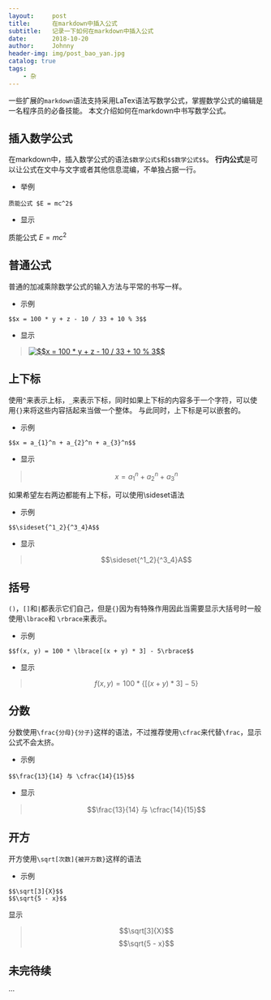 ```yaml
---
layout:     post
title:      在markdown中插入公式
subtitle:   记录一下如何在markdown中插入公式
date:       2018-10-20
author:     Johnny
header-img: img/post_bao_yan.jpg
catalog: true
tags:
    - 杂
---
```


一些扩展的`markdown`语法支持采用LaTex语法写数学公式，掌握数学公式的编辑是一名程序员的必备技能。
本文介绍如何在markdown中书写数学公式。

## 插入数学公式

在markdown中，插入数学公式的语法`$数学公式$`和`$$数学公式$$`。
**行内公式**是可以让公式在文中与文字或者其他信息混编，不单独占据一行。

- 举例 
```
质能公式 $E = mc^2$
```
- 显示

 质能公式 $E = mc^2$

## 普通公式

普通的加减乘除数学公式的输入方法与平常的书写一样。

- 示例

```
$$x = 100 * y + z - 10 / 33 + 10 % 3$$
```

- 显示

> <a href="https://www.codecogs.com/eqnedit.php?latex=$$x&space;=&space;100&space;*&space;y&space;&plus;&space;z&space;-&space;10&space;/&space;33&space;&plus;&space;10&space;%&space;3$$" target="_blank"><img src="https://latex.codecogs.com/gif.latex?$$x&space;=&space;100&space;*&space;y&space;&plus;&space;z&space;-&space;10&space;/&space;33&space;&plus;&space;10&space;%&space;3$$" title="$$x = 100 * y + z - 10 / 33 + 10 % 3$$" /></a>

## 上下标

使用`^`来表示上标，`_`来表示下标，同时如果上下标的内容多于一个字符，可以使用`{}`来将这些内容括起来当做一个整体。
与此同时，上下标是可以嵌套的。

- 示例

```
$$x = a_{1}^n + a_{2}^n + a_{3}^n$$
```

- 显示

> $$x = a_{1}^n + a_{2}^n + a_{3}^n$$

如果希望左右两边都能有上下标，可以使用\sideset语法

- 示例

```
$$\sideset{^1_2}{^3_4}A$$
```
- 显示

> $$\sideset{^1_2}{^3_4}A$$


## 括号

`()`，`[]`和`|`都表示它们自己，但是`{}`因为有特殊作用因此当需要显示大括号时一般使用`\lbrace`和 `\rbrace`来表示。

- 示例

```
$$f(x, y) = 100 * \lbrace[(x + y) * 3] - 5\rbrace$$
```

- 显示
>$$ f(x,y) = 100 * \lbrace[(x + y)*3] - 5\rbrace $$


## 分数
分数使用`\frac{分母}{分子}`这样的语法，不过推荐使用`\cfrac`来代替`\frac`，显示公式不会太挤。

- 示例

```
$$\frac{13}{14} 与 \cfrac{14}{15}$$
```

- 显示

>$$\frac{13}{14} 与 \cfrac{14}{15}$$

## 开方

开方使用`\sqrt[次数]{被开方数}`这样的语法

- 示例

```
$$\sqrt[3]{X}$$
$$\sqrt{5 - x}$$
```

显示

> $$\sqrt[3]{X}$$
> $$\sqrt{5 - x}$$

## 未完待续
···
